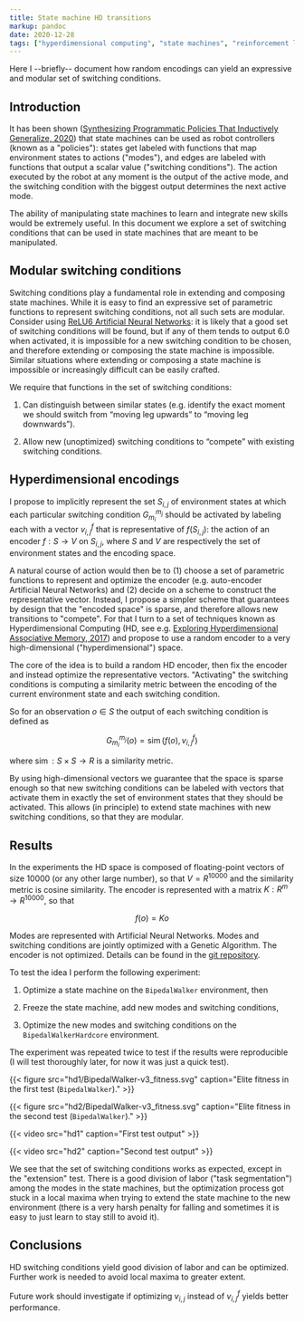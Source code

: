 ```yaml
---
title: State machine HD transitions
markup: pandoc
date: 2020-12-28
tags: ["hyperdimensional computing", "state machines", "reinforcement learning"]
---
```


Here I --briefly-- document how random encodings can yield an expressive and
modular set of switching conditions.

## Introduction

It has been shown ([Synthesizing Programmatic Policies That Inductively
Generalize, 2020](https://openreview.net/forum?id=S1l8oANFDH)) that state
machines can be used as robot controllers (known as a "policies"): states get
labeled with functions that map environment states to actions ("modes"), and
edges are labeled with functions that output a scalar value ("switching
conditions"). The action executed by the robot at any moment is the output of
the active mode, and the switching condition with the biggest output determines
the next active mode.

The ability of manipulating state machines to learn and integrate new skills
would be extremely useful. In this document we explore a set of switching
conditions that can be used in state machines that are meant to be manipulated.

## Modular switching conditions

Switching conditions play a fundamental role in extending and composing state
machines. While it is easy to find an expressive set of parametric functions to represent
switching conditions, not all such sets are modular. Consider using [ReLU6
Artificial Neural
Networks](https://pytorch.org/docs/stable/generated/torch.nn.ReLU6.html#torch.nn.ReLU6):
it is likely that a good set of switching conditions will be found, but if any
of them tends to output 6.0 when activated, it is impossible for a new
switching condition to be chosen, and therefore extending or composing the
state machine is impossible. Similar situations where extending or composing
a state machine is impossible or increasingly difficult can be easily crafted.

We require that functions in the set of switching conditions:

1. Can distinguish between similar states (e.g. identify the exact moment we should
	 switch from “moving leg upwards” to “moving leg downwards”).

2. Allow new (unoptimized) switching conditions to “compete” with existing
	switching conditions.

## Hyperdimensional encodings

I propose to implicitly represent the set $S_{i,j}$ of environment states at
which each particular switching condition $G_{m_i}^{m_j}$ should be activated
by labeling each with a vector $v_{i,j}^f$ that is representative of
$f(S_{i,j})$: the action of an encoder $f: S \to V$ on $S_{i,j}$, where $S$
and $V$ are respectively the set of environment states and the encoding space.

A natural course of action would then be to (1) choose a set of parametric
functions to represent and optimize the encoder (e.g. auto-encoder Artificial
Neural Networks) and (2) decide on a scheme to construct the representative
vector. Instead, I propose a simpler scheme that guarantees by design that the
"encoded space" is sparse, and therefore allows new transitions to "compete".
For that I turn to a set of techniques known as Hyperdimensional Computing (HD,
see e.g. [Exploring Hyperdimensional Associative Memory,
2017](https://ieeexplore.ieee.org/document/7920846/)) and propose to use
a random encoder to a very high-dimensional ("hyperdimensional") space.

The core of the idea is to build a random HD encoder, then fix the encoder and
instead optimize the representative vectors. "Activating" the switching
conditions is computing a similarity metric between the encoding of the current
environment state and each switching condition.

So for an observation $o \in S$ the output of each switching condition is
defined as

$$G_{m_i}^{m_j}(o) = \operatorname{sim}(f(o), v_{i,j}^f)$$

where $\operatorname{sim}: S \times S \to R$ is a similarity metric.

By using high-dimensional vectors we guarantee that the space is sparse enough
so that new switching conditions can be labeled with vectors that activate them
in exactly the set of environment states that they should be activated. This
allows (in principle) to extend state machines with new switching conditions,
so that they are modular.

## Results

In the experiments the HD space is composed of floating-point vectors of size
10000 (or any other large number), so that $V = R^{10000}$ and the similarity
metric is cosine similarity. The encoder is represented with a matrix $K: R^m
\to R^{10000}$, so that

$$f(o) = K o$$

Modes are represented with Artificial Neural Networks. Modes and switching
conditions are jointly optimized with a Genetic Algorithm. The encoder is not
optimized. Details can be found in the [git
repository](https://gitlab.com/da_doomer/modular-robot-synthesis-2d/-/tree/incremental_learning_hd).

To test the idea I perform the following experiment:

1. Optimize a state machine on the `BipedalWalker` environment, then

2. Freeze the state machine, add new modes and switching conditions,

3. Optimize the new modes and switching conditions on the
	 `BipedalWalkerHardcore` environment.

The experiment was repeated twice to test if the results were reproducible (I
will test thoroughly later, for now it was just a quick test).

{{< figure src="hd1/BipedalWalker-v3_fitness.svg" caption="Elite fitness in the first test (`BipedalWalker`)." >}}

{{< figure src="hd2/BipedalWalker-v3_fitness.svg" caption="Elite fitness in the second test (`BipedalWalker`)." >}}

{{< video src="hd1" caption="First test output" >}}

{{< video src="hd2" caption="Second test output" >}}

We see that the set of switching conditions works as expected, except in the
"extension" test. There is a good division of labor ("task segmentation") among
the modes in the state machines, but the optimization process got stuck in
a local maxima when trying to extend the state machine to the new environment
(there is a very harsh penalty for falling and sometimes it is easy to
just learn to stay still to avoid it).

## Conclusions

HD switching conditions yield good division of labor and can be optimized.
Further work is needed to avoid local maxima to greater extent.

Future work should investigate if optimizing $v_{i,j}$ instead of $v_{i,j}^f$
yields better performance.
